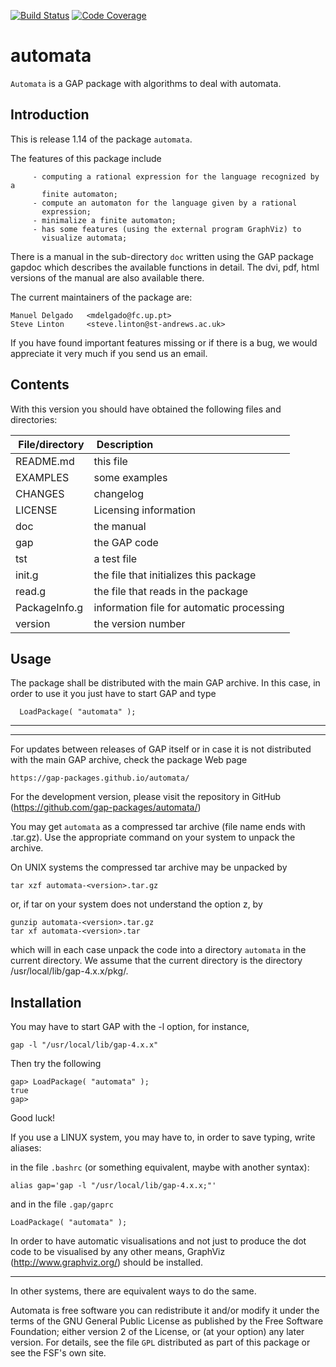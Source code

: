 [![Build Status](https://travis-ci.org/gap-packages/automata.svg?branch=master)](https://travis-ci.org/gap-packages/automata)
[![Code Coverage](https://codecov.io/github/gap-packages/automata/coverage.svg?branch=master&token=)](https://codecov.io/gh/gap-packages/automata)

automata
========

`Automata` is a GAP package with algorithms to deal with automata.

Introduction
------------

This is release 1.14 of  the package `automata`.

The features of this package include

         - computing a rational expression for the language recognized by a
           finite automaton;
         - compute an automaton for the language given by a rational
           expression;
         - minimalize a finite automaton;
         - has some features (using the external program GraphViz) to
           visualize automata;

There is a manual in the sub-directory `doc` written using the GAP package
gapdoc which describes the available functions in detail. The dvi, pdf, html
versions of the manual are also available there.

The current maintainers of the package are:

    Manuel Delgado   <mdelgado@fc.up.pt>
    Steve Linton     <steve.linton@st-andrews.ac.uk>

If you  have found important features missing or if there is a bug, we would appreciate it very much if you send us an email.

Contents
--------
With this version you should have obtained the following files and
directories:

| File/directory | Description |
|:-----|:------|
|README.md|   this file|
|EXAMPLES|	some examples|
|CHANGES|	changelog|
|LICENSE|	Licensing information|
|doc  |	the manual|
|gap  |the GAP code|
|tst  |	a test file|
|init.g| the file that initializes this package|
|read.g |         		the file that reads in the package|
|PackageInfo.g	| information file for automatic processing|
|version	|the version number|

Usage
-----
The package shall be distributed with the main GAP archive. In this case, in
order to use it you just have to start GAP and type

      LoadPackage( "automata" );

------------------------------
------------------------------
For updates between releases of GAP itself or in case it is not distributed
with the main GAP archive, check the package Web page

    https://gap-packages.github.io/automata/

For the development version, please visit the repository in GitHub (https://github.com/gap-packages/automata/)

You may get `automata` as a compressed tar archive (file name ends with
.tar.gz). Use the appropriate command on your system to unpack the
archive.

On UNIX systems the compressed tar archive may be unpacked by

    tar xzf automata-<version>.tar.gz

or, if tar on your system does not understand the option z, by

    gunzip automata-<version>.tar.gz
    tar xf automata-<version>.tar

which will in each case unpack the code into a directory `automata`
in the current directory. We assume that the current directory is the
directory /usr/local/lib/gap-4.x.x/pkg/.

Installation
------------

You may have to start GAP with the -l option, for instance,

    gap -l "/usr/local/lib/gap-4.x.x"

Then try the following

    gap> LoadPackage( "automata" ); 
    true
    gap>

Good luck!

If you use a LINUX system, you may have to, in order to save typing, write
aliases: 

in the file `.bashrc` (or something equivalent, maybe with another syntax): 

    alias gap='gap -l "/usr/local/lib/gap-4.x.x;"'

and in the file `.gap/gaprc`

    LoadPackage( "automata" ); 


In order to have automatic visualisations and not just to produce the dot code to be visualised by any other means, GraphViz (http://www.graphviz.org/) should be installed.

----------
In other systems, there are equivalent ways to do the same.

Automata is free software you can redistribute it and/or modify it
under the terms of the GNU General Public License as published by the
Free Software Foundation; either version 2 of the License, or (at your
option) any later version. For details, see the file `GPL` distributed
as part of this package or see the FSF's own site.



